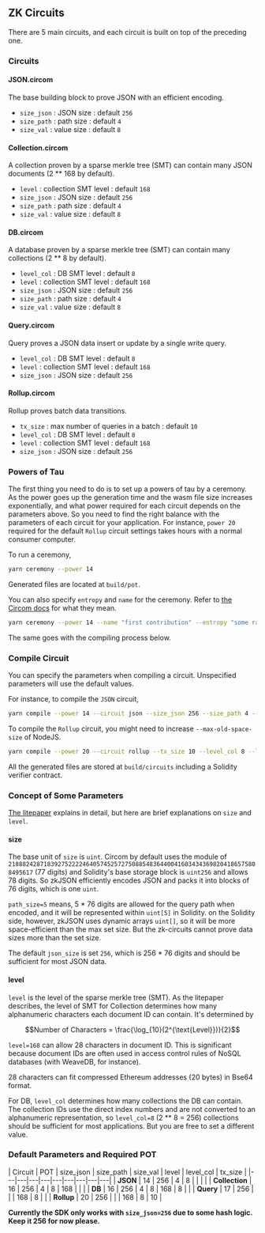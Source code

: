## ZK Circuits

There are 5 main circuits, and each circuit is built on top of the preceding one.

### Circuits

#### JSON.circom

The base building block to prove JSON with an efficient encoding.

- `size_json` : JSON size : default `256`
- `size_path` : path size : default `4`
- `size_val` : value size : default `8`

#### Collection.circom

A collection proven by a sparse merkle tree (SMT) can contain many JSON documents (2 ** 168 by default).

- `level` : collection SMT level : default `168`
- `size_json` : JSON size : default `256`
- `size_path` : path size : default `4`
- `size_val` : value size : default `8`

#### DB.circom

A database proven by a sparse merkle tree (SMT) can contain many collections (2 ** 8 by default).

- `level_col` : DB SMT level : default `8`
- `level` : collection SMT level : default `168`
- `size_json` : JSON size : default `256`
- `size_path` : path size : default `4`
- `size_val` : value size : default `8`

#### Query.circom

Query proves a JSON data insert or update by a single write query.

- `level_col` : DB SMT level : default `8`
- `level` : collection SMT level : default `168`
- `size_json` : JSON size : default `256`

#### Rollup.circom

Rollup proves batch data transitions.

- `tx_size` : max number of queries in a batch : default `10`
- `level_col` : DB SMT level : default `8`
- `level` : collection SMT level : default `168`
- `size_json` : JSON size : default `256`

### Powers of Tau

The first thing you need to do is to set up a powers of tau by a ceremony. As the power goes up the generation time and the wasm file size increases exponentially, and what power required for each circuit depends on the parameters above. So you need to find the right balance with the parameters of each circuit for your application. For instance, `power 20` required for the default `Rollup` circuit settings takes hours with a normal consumer computer.

To run a ceremony,

```bash
yarn ceremony --power 14
```

Generated files are located at `build/pot`.

You can also specify `entropy` and `name` for the ceremony. Refer to [the Circom docs](https://docs.circom.io/getting-started/proving-circuits/) for what they mean.

```bash
yarn ceremony --power 14 --name "first contribution" --entropy "some random value"
```

The same goes with the compiling process below.

### Compile Circuit

You can specify the parameters when compiling a circuit. Unspecified parameters will use the default values.

For instance, to compile the `JSON` circuit,

```bash
yarn compile --power 14 --circuit json --size_json 256 --size_path 4 --size_val 8
```

To compile the `Rollup` circuit, you might need to increase `--max-old-space-size` of NodeJS.

```bash
yarn compile --power 20 --circuit rollup --tx_size 10 --level_col 8 --level 168 --size_json 256
```

All the generated files are stored at `build/circuits` including a Solidity verifier contract.

### Concept of Some Parameters

[The litepaper](../) explains in detail, but here are brief explanations on `size` and `level`.

#### size

The base unit of `size` is `uint`. Circom by default uses the module of `21888242871839275222246405745257275088548364400416034343698204186575808495617` (77 digits) and Solidity's base storage block is `uint256` and allows 78 digits. So zkJSON efficiently encodes JSON and packs it into blocks of 76 digits, which is one `uint`.

`path_size=5` means, 5 * 76 digits are allowed for the query path when encoded, and it will be represented within `uint[5]` in Solidity. on the Solidity side, however, zkJSON uses dynamic arrays `uint[]`, so it will be more space-efficient than the max set size. But the zk-circuits cannot prove data sizes more than the set size.

The default `json_size` is set `256`, which is 256 * 76 digits and should be sufficient for most JSON data.

#### level

`level` is the level of the sparse merkle tree (SMT). As the litepaper describes, the level of SMT for Collection determines how many alphanumeric characters each document ID can contain. It's determined by

```math
Number of Characters = \frac{\log_{10}(2^{\text{Level}})}{2}
```

`level=168` can allow 28 characters in document ID. This is significant because document IDs are often used in access control rules of NoSQL databases (with WeaveDB, for instance).

28 characters can fit compressed Ethereum addresses (20 bytes) in Bse64 format.

For DB, `level_col` determines how many collections the DB can contain. The collection IDs use the direct index numbers and are not converted to an alphanumeric representation, so `level_col=8` (2 ** 8 = 256) collections should be sufficient for most applications. But you are free to set a different value.

### Default Parameters and Required POT

| Circuit | POT | size_json | size_path | size_val | level | level_col | tx_size |
|---|---|---|---|---|---|---|---|---|
| **JSON** | 14 | 256 | 4 | 8 |   |   |   |
| **Collection** | 16 | 256 | 4 | 8 | 168 |   |   |
| **DB** | 16 | 256 | 4 | 8 | 168 | 8 |   |
| **Query** | 17 | 256 |  |   | 168 | 8 |   |
| **Rollup** | 20 | 256 |  |   | 168 | 8 | 10 |

**Currently the SDK only works with `size_json=256` due to some hash logic. Keep it 256 for now please.**
